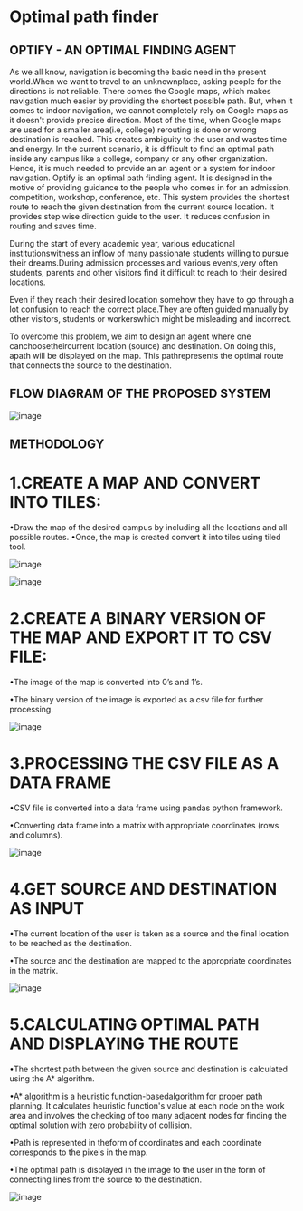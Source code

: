 # Optimal path finder

## OPTIFY - AN OPTIMAL FINDING AGENT

As we all know, navigation is becoming the basic need in the present world.When we want to travel to an unknownplace, asking people for the directions is 
not reliable. There comes the Google maps, which makes navigation much easier by providing the shortest possible path. But, when it comes to indoor 
navigation, we cannot completely rely on Google maps as it doesn't provide precise direction. 
Most of the time, when Google maps are used for a smaller area(i.e, college) rerouting is done or wrong destination is reached. This creates 
ambiguity to the user and wastes time and energy. In the current scenario, it is difficult to find an optimal path inside any campus like a college, company or 
any other organization. Hence, it is much needed to provide an an agent or a system for indoor navigation. Optify is an optimal path finding agent. It is 
designed in the motive of providing guidance to the people who comes in for an admission, competition, workshop, conference, etc. This system provides the 
shortest route to reach the given destination from the current source location. It provides step wise direction guide to the user. It reduces confusion in routing and saves time.

During the start of every academic year, various educational institutionswitness an inflow of many passionate students willing to pursue their dreams.During 
admission processes and various events,very often students, parents and other visitors find it difficult to reach to their desired locations. 

Even if they reach their desired location somehow they have to go through a lot confusion to reach the correct place.They are often guided manually by other 
visitors, students or workerswhich might be misleading and incorrect.

To overcome this problem, we aim to design an agent where one canchoosetheircurrent location (source) and destination. On doing this, apath will be 
displayed on the map. This pathrepresents the optimal route that connects the source to the destination. 

## FLOW DIAGRAM OF THE  PROPOSED SYSTEM

![image](https://user-images.githubusercontent.com/82304027/203695254-71c4d5a2-b36e-43f3-a765-3c279ae6c10e.png)

## METHODOLOGY

# 1.CREATE A MAP AND CONVERT INTO TILES:
•Draw the map of the desired campus by including all the locations and all possible routes.
•Once, the map is created convert it into tiles using tiled tool.

![image](https://user-images.githubusercontent.com/82304027/203695391-678699a9-ab47-401b-bff4-4efef305e33a.png)

![image](https://user-images.githubusercontent.com/82304027/203695450-b8c47bc3-78f6-45db-b779-7c7fb9c6af3b.png)


# 2.CREATE A BINARY VERSION OF THE MAP AND EXPORT IT TO CSV FILE:

•The image of the map is converted into 0’s and 1’s.

•The binary version of the image is exported as a csv file for further processing.

![image](https://user-images.githubusercontent.com/82304027/203695560-5d5f6541-3674-4736-8303-5b7109a9d50a.png)

# 3.PROCESSING THE CSV FILE AS A DATA FRAME

•CSV file is converted into a data frame using pandas python framework.

•Converting data frame into a matrix with appropriate coordinates (rows and columns).

![image](https://user-images.githubusercontent.com/82304027/203695643-71584e2f-631b-4419-931a-95bb620e3fee.png)

# 4.GET SOURCE AND DESTINATION AS INPUT

•The current location of the user is taken as a source and the final location to be reached as the destination.

•The source and the destination are mapped to the appropriate coordinates in the matrix.

![image](https://user-images.githubusercontent.com/82304027/203695737-a2a24dc4-63d7-445f-addd-6b0cf67b6d9f.png)

# 5.CALCULATING OPTIMAL PATH AND DISPLAYING THE ROUTE

•The shortest path between the given source and destination is calculated using the A* algorithm.

•A* algorithm is a heuristic function-basedalgorithm for proper path planning. It calculates heuristic function's value at each node on the work area and 
involves the checking of too many adjacent nodes for finding the optimal solution with zero probability of collision.

•Path is represented in theform of coordinates and each coordinate corresponds to the pixels in the map.

•The optimal path is displayed in the image to the user in the form of connecting lines from the source to the destination.

![image](https://user-images.githubusercontent.com/82304027/203695865-032d484c-7077-478e-beaf-4aae4808f80f.png)




